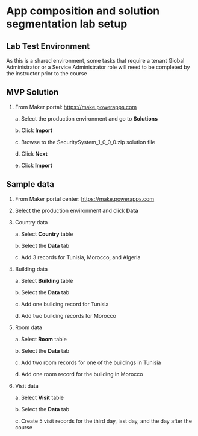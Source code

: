**App composition and solution segmentation lab setup**
=======================================================

**Lab Test Environment**
------------------------

As this is a shared environment, some tasks that require a tenant Global Administrator or a Service Administrator role will need to be completed by the instructor prior to the course

**MVP Solution**
-------------------

1. From Maker portal: <https://make.powerapps.com>

    a. Select the production environment and go to **Solutions**

    b. Click **Import**

    c. Browse to the SecuritySystem_1_0_0_0.zip solution file

    d. Click **Next**

    e. Click **Import**

**Sample data**
---------------

1. From Maker portal center: <https://make.powerapps.com>

2. Select the production environment and click **Data**

3. Country data

    a. Select **Country** table

    b. Select the **Data** tab

    c. Add 3 records for Tunisia, Morocco, and Algeria

4. Building data

    a. Select **Building** table

    b. Select the **Data** tab

    c. Add one building record for Tunisia

    d. Add two building records for Morocco

5. Room data

    a. Select **Room** table

    b. Select the **Data** tab

    c. Add two room records for one of the buildings in Tunisia

    d. Add one room record for the building in Morocco

7. Visit data

    a. Select **Visit** table

    b. Select the **Data** tab

    c. Create 5 visit records for the third day, last day, and the day after the course
